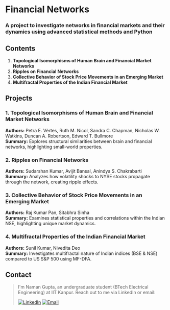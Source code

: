 
# Financial Networks
### A project to investigate networks in financial markets and their dynamics using advanced statistical methods and Python

## Contents

1.  **Topological Isomorphisms of Human Brain and Financial Market Networks**
2.  **Ripples on Financial Networks**
3.  **Collective Behavior of Stock Price Movements in an Emerging Market**
4.  **Multifractal Properties of the Indian Financial Market**

   
## Projects

### 1. Topological Isomorphisms of Human Brain and Financial Market Networks

**Authors:** Petra E. Vértes, Ruth M. Nicol, Sandra C. Chapman, Nicholas W. Watkins, Duncan A. Robertson, Edward T. Bullmore  
**Summary:** Explores structural similarities between brain and financial networks, highlighting small-world properties.  

### 2. Ripples on Financial Networks

**Authors:** Sudarshan Kumar, Avijit Bansal, Anindya S. Chakrabarti  
**Summary:** Analyzes how volatility shocks to NYSE stocks propagate through the network, creating ripple effects.  


### 3. Collective Behavior of Stock Price Movements in an Emerging Market

**Authors:** Raj Kumar Pan, Sitabhra Sinha  
**Summary:** Examines statistical properties and correlations within the Indian NSE, highlighting unique market dynamics.  


### 4. Multifractal Properties of the Indian Financial Market

**Authors:** Sunil Kumar, Nivedita Deo  
**Summary:** Investigates multifractal nature of Indian indices (BSE & NSE) compared to US S&P 500 using MF-DFA.  




## Contact


> I'm Naman Gupta, an undergraduate student (BTech Electrical Engineering) at IIT Kanpur. 
> Reach out to me via LinkedIn or email:
> 
> [![LinkedIn](https://img.shields.io/badge/LinkedIn-0077B5?style=for-the-badge&logo=linkedin&logoColor=white)](https://www.linkedin.com/in/naman-gupta-0750521b0/) [![Email](https://img.shields.io/badge/Email-D14836?style=for-the-badge&logo=gmail&logoColor=white)](mailto:namangupta22@iitk.ac.in)
